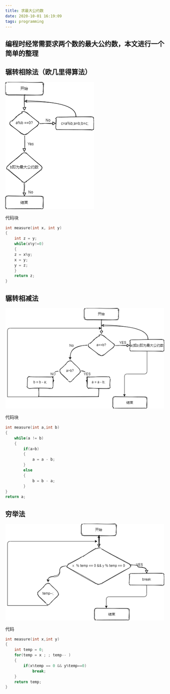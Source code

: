 ```yaml
---
title: 求最大公约数
date: 2020-10-01 16:19:09
tags: programming
---
```


## 编程时经常需要求两个数的最大公约数，本文进行一个简单的整理

<!--more-->

## 辗转相除法（欧几里得算法）

![32b8277a43ceb666963c2d5a00ea53b7.png](./求最大公约数/辗转相除法.png)

代码块

```c++
int measure(int x, int y)
{
    int z = y;
    while(x%y!=0)
    {
    z = x%y;
    x = y;
    y = z;
    }
    return z;
}

```

## 辗转相减法

![909aa5d53458b0031cc5835a9c307568.png](./求最大公约数/辗转相减.png)

代码块

```c++
int measure(int a,int b)
{
    while(a != b)
    {
        if(a>b)
        {
            a = a - b;
        }
        else
        {
            b = b - a;
        }
}
return a;
```

## 穷举法

![385883d20f237cdeae38792bc1de2cb7.png](./求最大公约数/穷举.png)

代码

```c++
int measure(int x,int y)
{
    int temp = 0;
    for(temp = x ; ; temp-- )
    {
        if(x%temp == 0 && y%temp==0)
            break;
    }
    return temp;
}
```

